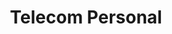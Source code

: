 ---
title: "Telecom Personal"
url: /ciudad-autonoma-de-buenos-aires/telecom-personal/
shop: Allgemein
---